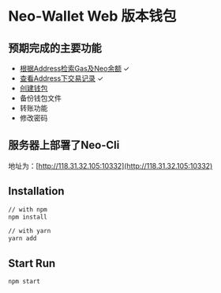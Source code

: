 
# Neo-Wallet Web 版本钱包

## 预期完成的主要功能

- [根据Address检索Gas及Neo余额](http://118.31.32.105/search/ALH6bdUegE9BKkq6dVC6m7TKeRTSRmuPW6) ✓
- [查看Address下交易记录](http://118.31.32.105/search/ALH6bdUegE9BKkq6dVC6m7TKeRTSRmuPW6) ✓
- [创建钱包](http://118.31.32.105/new-wallet) 
- 备份钱包文件
- 转账功能
- 修改密码

## 服务器上部署了Neo-Cli

地址为：[http://118.31.32.105:10332](http://118.31.32.105:10332)


## Installation

```sh
// with npm
npm install

// with yarn
yarn add
```

## Start Run

```sh
npm start
```

